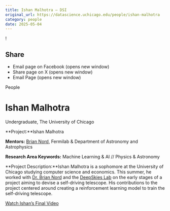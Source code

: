 ```yaml
---
title: Ishan Malhotra – DSI
original_url: https://datascience.uchicago.edu/people/ishan-malhotra
category: people
date: 2025-05-04
---
```


<!-- Table-like structure detected -->

!

## Share

* Email page on Facebook (opens new window)
* Share page on X (opens new window)
* Email Page (opens new window)

<!-- Table-like structure detected -->

People

# Ishan Malhotra

Undergraduate, The University of Chicago

**Project:**Ishan Malhotra

**Mentors:** [Brian Nord](https://computing.fnal.gov/brian-nord/), Fermilab & Department of Astronomy and Astrophysics

**Research Area Keywords:** Machine Learning & AI // Physics & Astronomy

**Project Description:**Ishan Malhotra is a sophomore at the University of Chicago studying computer science and economics. This summer, he worked with [Dr. Brian Nord](https://computing.fnal.gov/brian-nord/) and the [DeepSkies Lab](https://deepskieslab.com/) on the early stages of a project aiming to devise a self-driving telescope. His contributions to the project centered around creating a reinforcement learning model to train the self-driving telescope.

[Watch Ishan’s Final Video](https://www.youtube.com/watch?v=58nWb3rZKks&list=PL0IrIAIuK93E7cbGQFuGn8NWltNYDwxMh&index=15)